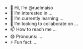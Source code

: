 - 👋 Hi, I’m @ruelmaiso
- 👀 I’m interested in ...
- 🌱 I’m currently learning ...
- 💞️ I’m looking to collaborate on ...
- 📫 How to reach me ...
- 😄 Pronouns: ...
- ⚡ Fun fact: ...

<!---
ruelmaiso/ruelmaiso is a ✨ special ✨ repository because its `README.md` (this file) appears on your GitHub profile.
You can click the Preview link to take a look at your changes.
--->

